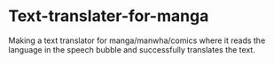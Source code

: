 # Text-translater-for-manga
Making a text translator for manga/manwha/comics where it reads the language in the speech bubble and successfully translates the text.
